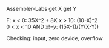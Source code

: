 Assembler-Labs
 get X
 get Y

 F:     x < 0:               35X^2 + 8X
        x > 10:              (10-X)^2    
        0 < x < 10 AND x!=y: (15X-1)/(Y(X-Y))

Checking: input, zero devide, overflow